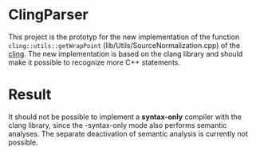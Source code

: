 # ClingParser
This project is the prototyp for the new implementation of the function `cling::utils::getWrapPoint` (lib/Utils/SourceNormalization.cpp) of the [cling](https://github.com/root-project/cling). The new implementation is based on the clang library and should make it possible to recognize more C++ statements.

# Result
It should not be possible to implement a **syntax-only** compiler with the clang library, since the -syntax-only mode also performs semantic analyses. The separate deactivation of semantic analysis is currently not possible.
